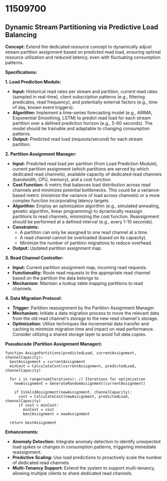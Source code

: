 # 11509700

## Dynamic Stream Partitioning via Predictive Load Balancing

**Concept:** Extend the dedicated resource concept to dynamically adjust stream partition assignment based on predicted read load, ensuring optimal resource utilization and reduced latency, even with fluctuating consumption patterns.

**Specifications:**

**1. Load Prediction Module:**

*   **Input:** Historical read rates per stream and partition, current read rates (sampled in real-time), client subscription patterns (e.g., filtering predicates, read frequency), and potentially external factors (e.g., time of day, known event triggers).
*   **Algorithm:** Implement a time-series forecasting model (e.g., ARIMA, Exponential Smoothing, LSTM) to predict read load for each stream partition over a defined prediction horizon (e.g., 5-60 seconds).  The model should be trainable and adaptable to changing consumption patterns.
*   **Output:** Predicted read load (requests/second) for each stream partition.

**2. Partition Assignment Manager:**

*   **Input:** Predicted read load per partition (from Load Prediction Module), current partition assignment (which partitions are served by which dedicated read channels), available capacity of dedicated read channels (bandwidth, CPU, memory), and a cost function.
*   **Cost Function:**  A metric that balances load distribution across read channels and minimizes potential bottlenecks.  This could be a variance-based metric (minimize the variance of load across channels) or a more complex function incorporating latency targets.
*   **Algorithm:** Employ an optimization algorithm (e.g., simulated annealing, genetic algorithm, linear programming) to dynamically reassign partitions to read channels, minimizing the cost function. Reassignment should be performed at a defined interval (e.g., every 1-10 seconds).
*   **Constraints:**
    *   A partition can only be assigned to one read channel at a time.
    *   A read channel cannot be overloaded (based on its capacity).
    *   Minimize the number of partition migrations to reduce overhead.
*   **Output:**  Updated partition assignment map.

**3. Read Channel Controller:**

*   **Input:** Current partition assignment map, incoming read requests.
*   **Functionality:** Route read requests to the appropriate read channel based on the partition the data belongs to.
*   **Mechanism:** Maintain a lookup table mapping partitions to read channels.

**4. Data Migration Protocol:**

*   **Trigger:** Partition reassignment by the Partition Assignment Manager.
*   **Mechanism:**  Initiate a data migration process to move the relevant data from the old read channel's storage to the new read channel's storage.
*   **Optimization:** Utilize techniques like incremental data transfer and caching to minimize migration time and impact on read performance.  Consider utilizing a shared storage layer to avoid full data copies.

**Pseudocode (Partition Assignment Manager):**

```
function AssignPartitions(predictedLoad, currentAssignment, channelCapacity):
  bestAssignment = currentAssignment
  minCost = CalculateCost(currentAssignment, predictedLoad, channelCapacity)

  for i in range(numIterations): // Iterations for optimization
    newAssignment = GenerateRandomAssignment(currentAssignment)

    if IsValidAssignment(newAssignment, channelCapacity):
      cost = CalculateCost(newAssignment, predictedLoad, channelCapacity)
      if cost < minCost:
        minCost = cost
        bestAssignment = newAssignment

  return bestAssignment
```

**Enhancements:**

*   **Anomaly Detection:** Integrate anomaly detection to identify unexpected load spikes or changes in consumption patterns, triggering immediate reassignment.
*   **Predictive Scaling:**  Use load predictions to proactively scale the number of dedicated read channels.
*   **Multi-Tenancy Support:**  Extend the system to support multi-tenancy, allowing multiple clients to share dedicated read channels.